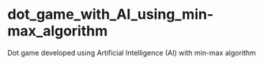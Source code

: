 # dot_game_with_AI_using_min-max_algorithm
Dot game developed using Artificial Intelligence (AI) with min-max algorithm
